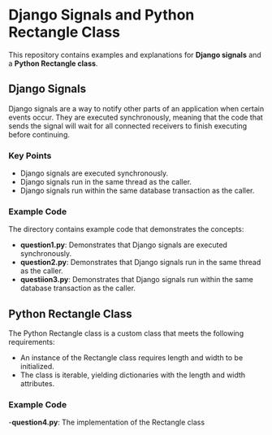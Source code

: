 # Django Signals and Python Rectangle Class

This repository contains examples and explanations for **Django signals** and a **Python Rectangle class**.

## Django Signals

Django signals are a way to notify other parts of an application when certain events occur. They are executed synchronously, meaning that the code that sends the signal will wait for all connected receivers to finish executing before continuing.

### Key Points
- Django signals are executed synchronously.
- Django signals run in the same thread as the caller.
- Django signals run within the same database transaction as the caller.

### Example Code

The directory contains example code that demonstrates the concepts:

- **question1.py**: Demonstrates that Django signals are executed synchronously.
- **question2.py**: Demonstrates that Django signals run in the same thread as the caller.
- **questiion3.py**: Demonstrates that Django signals run within the same database transaction as the caller.

## Python Rectangle Class

The Python Rectangle class is a custom class that meets the following requirements:

- An instance of the Rectangle class requires length and width to be initialized.
- The class is iterable, yielding dictionaries with the length and width attributes.

### Example Code

-**question4.py**: The implementation of the Rectangle class


